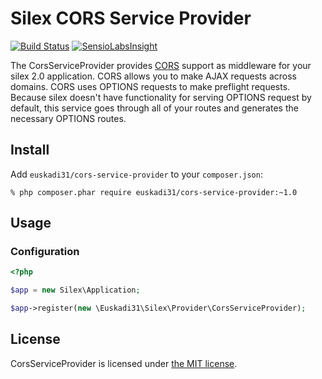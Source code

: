 # Silex CORS Service Provider

[![Build Status](https://travis-ci.org/euskadi31/CorsServiceProvider.svg?branch=master)](https://travis-ci.org/euskadi31/CorsServiceProvider)
[![SensioLabsInsight](https://insight.sensiolabs.com/projects/07bf7885-e810-48e8-9043-e30f49f1f2e7/mini.png)](https://insight.sensiolabs.com/projects/07bf7885-e810-48e8-9043-e30f49f1f2e7)

The CorsServiceProvider provides [CORS](http://enable-cors.org/) support as middleware for your silex 2.0 application. CORS
allows you to make AJAX requests across domains. CORS uses OPTIONS requests to make preflight requests. Because silex
doesn't have functionality for serving OPTIONS request by default, this service goes through all of your routes and
generates the necessary OPTIONS routes.


## Install

Add `euskadi31/cors-service-provider` to your `composer.json`:

    % php composer.phar require euskadi31/cors-service-provider:~1.0

## Usage

### Configuration

```php
<?php

$app = new Silex\Application;

$app->register(new \Euskadi31\Silex\Provider\CorsServiceProvider);
```

## License

CorsServiceProvider is licensed under [the MIT license](LICENSE.md).
